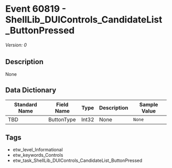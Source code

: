 # Event 60819 - ShellLib_DUIControls_CandidateList_ButtonPressed
###### Version: 0

## Description
None

## Data Dictionary
|Standard Name|Field Name|Type|Description|Sample Value|
|---|---|---|---|---|
|TBD|ButtonType|Int32|None|`None`|

## Tags
* etw_level_Informational
* etw_keywords_Controls
* etw_task_ShellLib_DUIControls_CandidateList_ButtonPressed